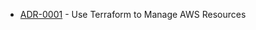 

<!-- adrlog -->

- [ADR-0001](0001-use-terraform.md) - Use Terraform to Manage AWS Resources

<!-- adrlogstop -->
